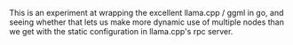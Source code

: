 This is an experiment at wrapping the excellent llama.cpp / ggml in go,
and seeing whether that lets us make more dynamic use of multiple nodes
than we get with the static configuration in llama.cpp's rpc server.

